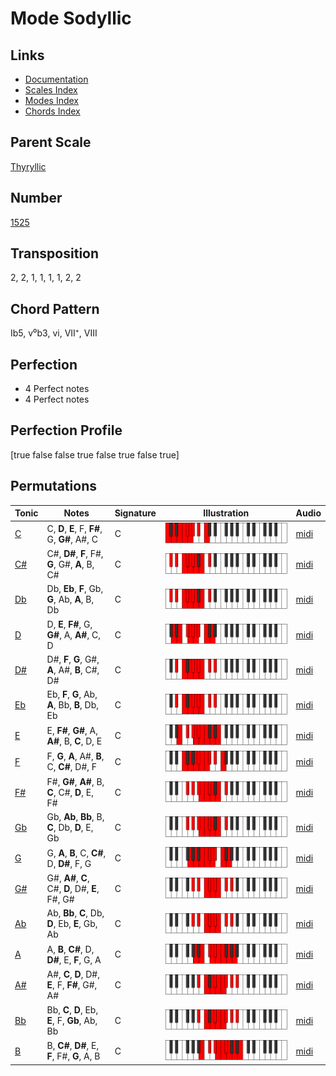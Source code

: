 # Mode Sodyllic

## Links

- [Documentation](README.md)
- [Scales Index](Scales.md)
- [Modes Index](Modes.md)
- [Chords Index](Chords.md)

## Parent Scale

[Thyryllic](ScaleThyryllic.md)

## Number

[1525](https://ianring.com/musictheory/scales/1525)

## Transposition

2, 2, 1, 1, 1, 1, 2, 2

## Chord Pattern

Ib5, v⁰b3, vi, VII⁺, VIII

## Perfection

- 4 Perfect notes
- 4 Perfect notes

## Perfection Profile

[true false false true false true false true]

## Permutations

| Tonic | Notes | Signature | Illustration | Audio |
|-------|-------|-----------|--------------|-------|
| [C](ModeCNaturalSodyllic.md) | C, **D**, **E**, F, **F#**, G, **G#**, A#, C | C | ![CNaturalSodyllic](ModeCNaturalSodyllic.png) | [midi](https://github.com/edipermadi/music/blob/main/docs/ModeCNaturalSodyllic.mid?raw=true) |
| [C#](ModeCSharpSodyllic.md) | C#, **D#**, **F**, F#, **G**, G#, **A**, B, C# | C | ![CSharpSodyllic](ModeCSharpSodyllic.png) | [midi](https://github.com/edipermadi/music/blob/main/docs/ModeCSharpSodyllic.mid?raw=true) |
| [Db](ModeDFlatSodyllic.md) | Db, **Eb**, **F**, Gb, **G**, Ab, **A**, B, Db | C | ![DFlatSodyllic](ModeDFlatSodyllic.png) | [midi](https://github.com/edipermadi/music/blob/main/docs/ModeDFlatSodyllic.mid?raw=true) |
| [D](ModeDNaturalSodyllic.md) | D, **E**, **F#**, G, **G#**, A, **A#**, C, D | C | ![DNaturalSodyllic](ModeDNaturalSodyllic.png) | [midi](https://github.com/edipermadi/music/blob/main/docs/ModeDNaturalSodyllic.mid?raw=true) |
| [D#](ModeDSharpSodyllic.md) | D#, **F**, **G**, G#, **A**, A#, **B**, C#, D# | C | ![DSharpSodyllic](ModeDSharpSodyllic.png) | [midi](https://github.com/edipermadi/music/blob/main/docs/ModeDSharpSodyllic.mid?raw=true) |
| [Eb](ModeEFlatSodyllic.md) | Eb, **F**, **G**, Ab, **A**, Bb, **B**, Db, Eb | C | ![EFlatSodyllic](ModeEFlatSodyllic.png) | [midi](https://github.com/edipermadi/music/blob/main/docs/ModeEFlatSodyllic.mid?raw=true) |
| [E](ModeENaturalSodyllic.md) | E, **F#**, **G#**, A, **A#**, B, **C**, D, E | C | ![ENaturalSodyllic](ModeENaturalSodyllic.png) | [midi](https://github.com/edipermadi/music/blob/main/docs/ModeENaturalSodyllic.mid?raw=true) |
| [F](ModeFNaturalSodyllic.md) | F, **G**, **A**, A#, **B**, C, **C#**, D#, F | C | ![FNaturalSodyllic](ModeFNaturalSodyllic.png) | [midi](https://github.com/edipermadi/music/blob/main/docs/ModeFNaturalSodyllic.mid?raw=true) |
| [F#](ModeFSharpSodyllic.md) | F#, **G#**, **A#**, B, **C**, C#, **D**, E, F# | C | ![FSharpSodyllic](ModeFSharpSodyllic.png) | [midi](https://github.com/edipermadi/music/blob/main/docs/ModeFSharpSodyllic.mid?raw=true) |
| [Gb](ModeGFlatSodyllic.md) | Gb, **Ab**, **Bb**, B, **C**, Db, **D**, E, Gb | C | ![GFlatSodyllic](ModeGFlatSodyllic.png) | [midi](https://github.com/edipermadi/music/blob/main/docs/ModeGFlatSodyllic.mid?raw=true) |
| [G](ModeGNaturalSodyllic.md) | G, **A**, **B**, C, **C#**, D, **D#**, F, G | C | ![GNaturalSodyllic](ModeGNaturalSodyllic.png) | [midi](https://github.com/edipermadi/music/blob/main/docs/ModeGNaturalSodyllic.mid?raw=true) |
| [G#](ModeGSharpSodyllic.md) | G#, **A#**, **C**, C#, **D**, D#, **E**, F#, G# | C | ![GSharpSodyllic](ModeGSharpSodyllic.png) | [midi](https://github.com/edipermadi/music/blob/main/docs/ModeGSharpSodyllic.mid?raw=true) |
| [Ab](ModeAFlatSodyllic.md) | Ab, **Bb**, **C**, Db, **D**, Eb, **E**, Gb, Ab | C | ![AFlatSodyllic](ModeAFlatSodyllic.png) | [midi](https://github.com/edipermadi/music/blob/main/docs/ModeAFlatSodyllic.mid?raw=true) |
| [A](ModeANaturalSodyllic.md) | A, **B**, **C#**, D, **D#**, E, **F**, G, A | C | ![ANaturalSodyllic](ModeANaturalSodyllic.png) | [midi](https://github.com/edipermadi/music/blob/main/docs/ModeANaturalSodyllic.mid?raw=true) |
| [A#](ModeASharpSodyllic.md) | A#, **C**, **D**, D#, **E**, F, **F#**, G#, A# | C | ![ASharpSodyllic](ModeASharpSodyllic.png) | [midi](https://github.com/edipermadi/music/blob/main/docs/ModeASharpSodyllic.mid?raw=true) |
| [Bb](ModeBFlatSodyllic.md) | Bb, **C**, **D**, Eb, **E**, F, **Gb**, Ab, Bb | C | ![BFlatSodyllic](ModeBFlatSodyllic.png) | [midi](https://github.com/edipermadi/music/blob/main/docs/ModeBFlatSodyllic.mid?raw=true) |
| [B](ModeBNaturalSodyllic.md) | B, **C#**, **D#**, E, **F**, F#, **G**, A, B | C | ![BNaturalSodyllic](ModeBNaturalSodyllic.png) | [midi](https://github.com/edipermadi/music/blob/main/docs/ModeBNaturalSodyllic.mid?raw=true) |
